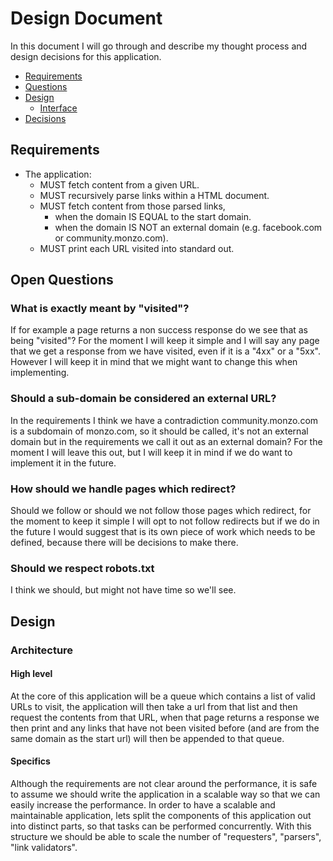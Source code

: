 # Design Document

In this document I will go through and describe my thought process and design decisions for this application.

- [Requirements](#requirements)
- [Questions](#questions)
- [Design](#design)
  - [Interface](#interface)
- [Decisions](#decisions) 

## Requirements

- The application:
  - MUST fetch content from a given URL.
  - MUST recursively parse links within a HTML document.
  - MUST fetch content from those parsed links, 
    - when the domain IS EQUAL to the start domain.
    - when the domain IS NOT an external domain (e.g. facebook.com or community.monzo.com). 
  - MUST print each URL visited into standard out.


## Open Questions

### What is exactly meant by "visited"?

If for example a page returns a non success response do we see that as being "visited"? For the moment I will keep it simple and I will say any page
that we get a response from we have visited, even if it is a "4xx" or a "5xx". However I will keep it in mind that we might want to change this
when implementing.

### Should a sub-domain be considered an external URL?

In the requirements I think we have a contradiction  community.monzo.com is a subdomain of monzo.com, so it should be called, 
it's not an external domain but in the requirements we call it out as an external domain? For the moment I will leave this out, 
but I will keep it in mind if we do want to implement it in the future.

### How should we handle pages which redirect?

Should we follow or should we not follow those pages which redirect, for the moment to keep it simple I will opt to not follow redirects but if we do
in the future I would suggest that is its own piece of work which needs to be defined, because there will be decisions to make there.


### Should we respect robots.txt

I think we should, but might not have time so we'll see.

## Design

### Architecture

#### High level

At the core of this application will be a queue which contains a list of valid URLs to visit, the application will then take a url from that list and then request the contents from that URL, when that page returns a response we then print and any links that have not been visited before (and are from the same domain as the start url) will then be appended to that queue.


#### Specifics

Although the requirements are not clear around the performance, it is safe to assume we should write the application in a scalable way so that we can easily increase the performance. In order to have a scalable and maintainable application, lets split the components of this application out into distinct parts, so that tasks can be performed concurrently. With this structure we should be able to scale the number of "requesters", "parsers", "link validators".


